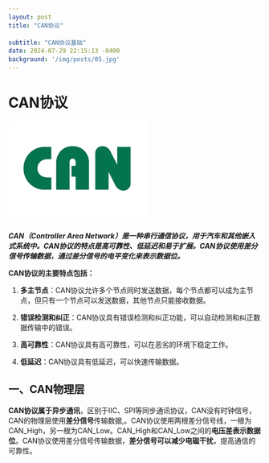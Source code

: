 ```yaml
---
layout: post
title: "CAN协议"

subtitle: "CAN协议基础"
date: 2024-07-29 22:15:13 -0400
background: '/img/posts/05.jpg'
---
```



# CAN协议

![CAN_Logo](../img/posts/CAN_Logo.jpg)

***CAN（Controller Area Network）是一种串行通信协议，用于汽车和其他嵌入式系统中。CAN协议的特点是高可靠性、低延迟和易于扩展。CAN协议使用差分信号传输数据，通过差分信号的电平变化来表示数据位。***

**CAN协议的主要特点包括：**

1. **多主节点**：CAN协议允许多个节点同时发送数据，每个节点都可以成为主节点，但只有一个节点可以发送数据，其他节点只能接收数据。

2. **错误检测和纠正**：CAN协议具有错误检测和纠正功能，可以自动检测和纠正数据传输中的错误。

3. **高可靠性**：CAN协议具有高可靠性，可以在恶劣的环境下稳定工作。

4. **低延迟**：CAN协议具有低延迟，可以快速传输数据。

## 一、CAN物理层

**CAN协议属于异步通讯**，区别于IIC、SPI等同步通讯协议，CAN没有时钟信号，CAN的物理层使用**差分信号**传输数据,。CAN协议使用两根差分信号线，一根为CAN_High，另一根为CAN_Low。CAN_High和CAN_Low之间的**电压差表示数据位**。CAN协议使用差分信号传输数据，**差分信号可以减少电磁干扰**，提高通信的可靠性。

